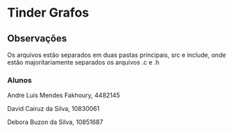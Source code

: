 # Tinder Grafos

## Observações

Os arquivos estão separados em duas pastas principais, src e include, onde estão majoritariamente separados os arquivos .c e .h

### Alunos

Andre Luis Mendes Fakhoury, 4482145

David Cairuz da Silva, 10830061

Debora Buzon da Silva, 10851687